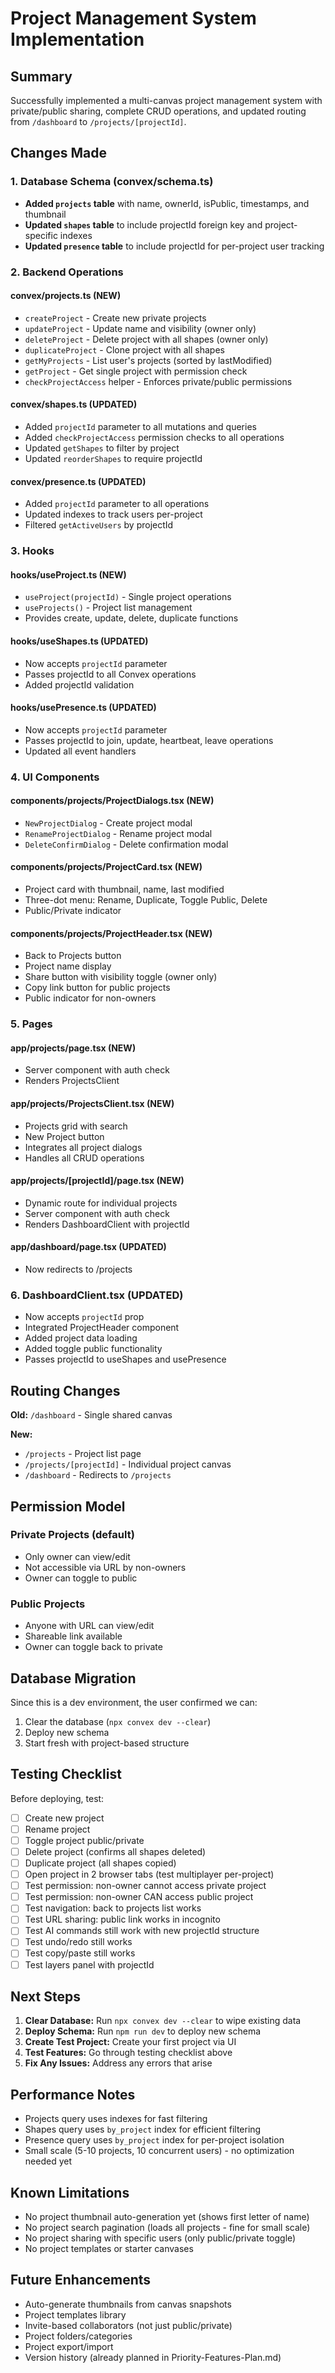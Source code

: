 # Project Management System Implementation

## Summary

Successfully implemented a multi-canvas project management system with private/public sharing, complete CRUD operations, and updated routing from `/dashboard` to `/projects/[projectId]`.

## Changes Made

### 1. Database Schema (convex/schema.ts)
- **Added `projects` table** with name, ownerId, isPublic, timestamps, and thumbnail
- **Updated `shapes` table** to include projectId foreign key and project-specific indexes
- **Updated `presence` table** to include projectId for per-project user tracking

### 2. Backend Operations

#### convex/projects.ts (NEW)
- `createProject` - Create new private projects
- `updateProject` - Update name and visibility (owner only)
- `deleteProject` - Delete project with all shapes (owner only)
- `duplicateProject` - Clone project with all shapes
- `getMyProjects` - List user's projects (sorted by lastModified)
- `getProject` - Get single project with permission check
- `checkProjectAccess` helper - Enforces private/public permissions

#### convex/shapes.ts (UPDATED)
- Added `projectId` parameter to all mutations and queries
- Added `checkProjectAccess` permission checks to all operations
- Updated `getShapes` to filter by project
- Updated `reorderShapes` to require projectId

#### convex/presence.ts (UPDATED)
- Added `projectId` parameter to all operations
- Updated indexes to track users per-project
- Filtered `getActiveUsers` by projectId

### 3. Hooks

#### hooks/useProject.ts (NEW)
- `useProject(projectId)` - Single project operations
- `useProjects()` - Project list management
- Provides create, update, delete, duplicate functions

#### hooks/useShapes.ts (UPDATED)
- Now accepts `projectId` parameter
- Passes projectId to all Convex operations
- Added projectId validation

#### hooks/usePresence.ts (UPDATED)
- Now accepts `projectId` parameter
- Passes projectId to join, update, heartbeat, leave operations
- Updated all event handlers

### 4. UI Components

#### components/projects/ProjectDialogs.tsx (NEW)
- `NewProjectDialog` - Create project modal
- `RenameProjectDialog` - Rename project modal
- `DeleteConfirmDialog` - Delete confirmation modal

#### components/projects/ProjectCard.tsx (NEW)
- Project card with thumbnail, name, last modified
- Three-dot menu: Rename, Duplicate, Toggle Public, Delete
- Public/Private indicator

#### components/projects/ProjectHeader.tsx (NEW)
- Back to Projects button
- Project name display
- Share button with visibility toggle (owner only)
- Copy link button for public projects
- Public indicator for non-owners

### 5. Pages

#### app/projects/page.tsx (NEW)
- Server component with auth check
- Renders ProjectsClient

#### app/projects/ProjectsClient.tsx (NEW)
- Projects grid with search
- New Project button
- Integrates all project dialogs
- Handles all CRUD operations

#### app/projects/[projectId]/page.tsx (NEW)
- Dynamic route for individual projects
- Server component with auth check
- Renders DashboardClient with projectId

#### app/dashboard/page.tsx (UPDATED)
- Now redirects to /projects

### 6. DashboardClient.tsx (UPDATED)
- Now accepts `projectId` prop
- Integrated ProjectHeader component
- Added project data loading
- Added toggle public functionality
- Passes projectId to useShapes and usePresence

## Routing Changes

**Old:** `/dashboard` - Single shared canvas

**New:**
- `/projects` - Project list page
- `/projects/[projectId]` - Individual project canvas
- `/dashboard` - Redirects to `/projects`

## Permission Model

### Private Projects (default)
- Only owner can view/edit
- Not accessible via URL by non-owners
- Owner can toggle to public

### Public Projects
- Anyone with URL can view/edit
- Shareable link available
- Owner can toggle back to private

## Database Migration

Since this is a dev environment, the user confirmed we can:
1. Clear the database (`npx convex dev --clear`)
2. Deploy new schema
3. Start fresh with project-based structure

## Testing Checklist

Before deploying, test:
- [ ] Create new project
- [ ] Rename project
- [ ] Toggle project public/private
- [ ] Delete project (confirms all shapes deleted)
- [ ] Duplicate project (all shapes copied)
- [ ] Open project in 2 browser tabs (test multiplayer per-project)
- [ ] Test permission: non-owner cannot access private project
- [ ] Test permission: non-owner CAN access public project
- [ ] Test navigation: back to projects list works
- [ ] Test URL sharing: public link works in incognito
- [ ] Test AI commands still work with new projectId structure
- [ ] Test undo/redo still works
- [ ] Test copy/paste still works
- [ ] Test layers panel with projectId

## Next Steps

1. **Clear Database:** Run `npx convex dev --clear` to wipe existing data
2. **Deploy Schema:** Run `npm run dev` to deploy new schema
3. **Create Test Project:** Create your first project via UI
4. **Test Features:** Go through testing checklist above
5. **Fix Any Issues:** Address any errors that arise

## Performance Notes

- Projects query uses indexes for fast filtering
- Shapes query uses `by_project` index for efficient filtering
- Presence query uses `by_project` index for per-project isolation
- Small scale (5-10 projects, 10 concurrent users) - no optimization needed yet

## Known Limitations

- No project thumbnail auto-generation yet (shows first letter of name)
- No project search pagination (loads all projects - fine for small scale)
- No project sharing with specific users (only public/private toggle)
- No project templates or starter canvases

## Future Enhancements

- Auto-generate thumbnails from canvas snapshots
- Project templates library
- Invite-based collaborators (not just public/private)
- Project folders/categories
- Project export/import
- Version history (already planned in Priority-Features-Plan.md)


